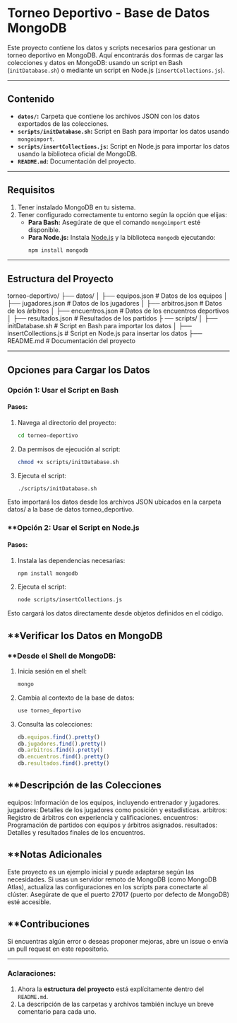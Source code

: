 # Torneo Deportivo - Base de Datos MongoDB

Este proyecto contiene los datos y scripts necesarios para gestionar un torneo deportivo en MongoDB. Aquí encontrarás dos formas de cargar las colecciones y datos en MongoDB: usando un script en Bash (`initDatabase.sh`) o mediante un script en Node.js (`insertCollections.js`).

---

## **Contenido**
- **`datos/`:** Carpeta que contiene los archivos JSON con los datos exportados de las colecciones.
- **`scripts/initDatabase.sh`:** Script en Bash para importar los datos usando `mongoimport`.
- **`scripts/insertCollections.js`:** Script en Node.js para importar los datos usando la biblioteca oficial de MongoDB.
- **`README.md`:** Documentación del proyecto.

---

## **Requisitos**
1. Tener instalado MongoDB en tu sistema.
2. Tener configurado correctamente tu entorno según la opción que elijas:
   - **Para Bash:** Asegúrate de que el comando `mongoimport` esté disponible.
   - **Para Node.js:** Instala [Node.js](https://nodejs.org/) y la biblioteca `mongodb` ejecutando:
     ```bash
     npm install mongodb
     ```

---

## **Estructura del Proyecto**
torneo-deportivo/ ├── datos/ │ ├── equipos.json # Datos de los equipos │ ├── jugadores.json # Datos de los jugadores │ ├── arbitros.json # Datos de los árbitros │ ├── encuentros.json # Datos de los encuentros deportivos │ ├── resultados.json # Resultados de los partidos ├
── scripts/ │ ├── initDatabase.sh # Script en Bash para importar los datos │ ├── insertCollections.js # Script en Node.js para insertar los datos 
├── README.md # Documentación del proyecto

---

## **Opciones para Cargar los Datos**

### **Opción 1: Usar el Script en Bash**

#### **Pasos:**
1. Navega al directorio del proyecto:
   ```bash
   cd torneo-deportivo
   ```

2. Da permisos de ejecución al script:
   ```bash
   chmod +x scripts/initDatabase.sh
   ```
3. Ejecuta el script:
   ```bash
   ./scripts/initDatabase.sh
   ```
Esto importará los datos desde los archivos JSON ubicados en la carpeta datos/ a la base de datos torneo_deportivo.

### **Opción 2: Usar el Script en Node.js
#### **Pasos:**
1. Instala las dependencias necesarias:
   ```bash
   npm install mongodb
   ```
2. Ejecuta el script:
   ```bash
   node scripts/insertCollections.js
   ```
Esto cargará los datos directamente desde objetos definidos en el código.

## **Verificar los Datos en MongoDB
### **Desde el Shell de MongoDB:
1. Inicia sesión en el shell:
   ```bash
   mongo
   ```
2. Cambia al contexto de la base de datos:
   ```javascript
   use torneo_deportivo
   ```
3. Consulta las colecciones:
   ```javascript
   db.equipos.find().pretty()
   db.jugadores.find().pretty()
   db.arbitros.find().pretty()
   db.encuentros.find().pretty()
   db.resultados.find().pretty()
   ```


## **Descripción de las Colecciones
   equipos: Información de los equipos, incluyendo entrenador y jugadores.
   jugadores: Detalles de los jugadores como posición y estadísticas.
   arbitros: Registro de árbitros con experiencia y calificaciones.
   encuentros: Programación de partidos con equipos y árbitros asignados.
   resultados: Detalles y resultados finales de los encuentros.

## **Notas Adicionales
   Este proyecto es un ejemplo inicial y puede adaptarse según las necesidades.
   Si usas un servidor remoto de MongoDB (como MongoDB Atlas), actualiza las configuraciones en los scripts para conectarte al clúster.
   Asegúrate de que el puerto 27017 (puerto por defecto de MongoDB) esté accesible.

## **Contribuciones
   Si encuentras algún error o deseas proponer mejoras, abre un issue o envía un pull request en este repositorio.

---

### **Aclaraciones:**
   1. Ahora la **estructura del proyecto** está explícitamente dentro del `README.md`.
   2. La descripción de las carpetas y archivos también incluye un breve comentario para cada uno.

